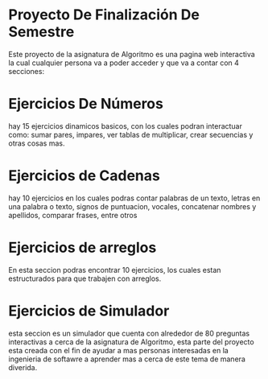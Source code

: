 #  Proyecto De Finalización De Semestre
Este proyecto de la asignatura de Algoritmo es una pagina web interactiva la cual cualquier persona va a poder acceder y que va a contar con 4 secciones:
# Ejercicios De Números
hay 15 ejercicios dinamicos basicos, con los cuales podran interactuar como: sumar pares, impares, ver tablas de multiplicar, crear secuencias y otras cosas mas.
# Ejercicios de Cadenas
hay 10 ejercicios en los cuales podras contar palabras de un texto, letras en una palabra o texto, signos de puntuacion, vocales, concatenar nombres y apellidos, comparar frases, entre otros
# Ejercicios de arreglos
En esta seccion podras encontrar 10 ejercicios, los cuales estan estructurados para que trabajen con arreglos.
# Ejercicios de Simulador
esta seccion es un simulador que cuenta con alrededor de 80 preguntas interactivas a cerca de la asignatura de Algoritmo, esta parte del proyecto esta creada con el fin de ayudar a mas personas interesadas en la ingenieria de softawre a aprender mas a cerca de este tema de manera diverida.
